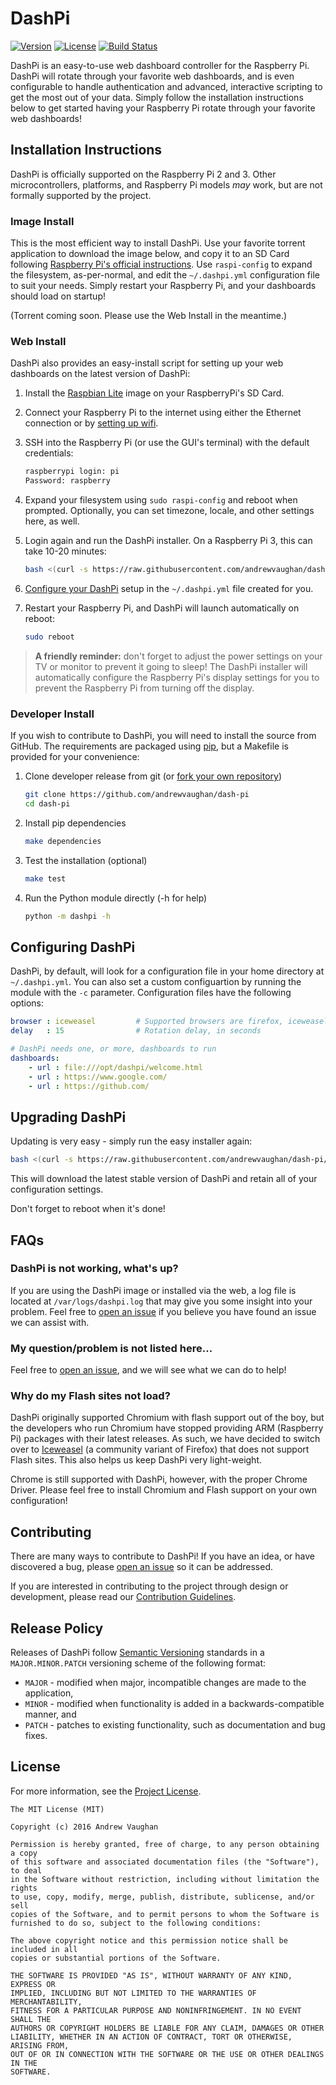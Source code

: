 # DashPi

[![Version][version-image]][version-url]
[![License][license-image]][license-url]
[![Build Status][build-image]][build-url]

DashPi is an easy-to-use web dashboard controller for the Raspberry Pi.  DashPi will rotate through your favorite
web dashboards, and is even configurable to handle authentication and advanced, interactive scripting to get the most
out of your data.  Simply follow the installation instructions below to get started having your Raspberry Pi rotate
through your favorite web dashboards!


## Installation Instructions

DashPi is officially supported on the Raspberry Pi 2 and 3.  Other microcontrollers, platforms, and Raspberry Pi
models *may* work, but are not formally supported by the project.


### Image Install

This is the most efficient way to install DashPi.  Use your favorite torrent application to download the image below,
and copy it to an SD Card following
[Raspberry Pi's official instructions](https://www.raspberrypi.org/documentation/installation/installing-images/). 
Use `raspi-config` to expand the filesystem, as-per-normal, and edit the `~/.dashpi.yml` configuration file to suit
your needs.  Simply restart your Raspberry Pi, and your dashboards should load on startup!

(Torrent coming soon.  Please use the Web Install in the meantime.)


### Web Install

DashPi also provides an easy-install script for setting up your web dashboards on the latest version of DashPi:

1. Install the [Raspbian Lite](https://www.raspberrypi.org/downloads/raspbian/) image on your RaspberryPi's SD Card.

2. Connect your Raspberry Pi to the internet using either the Ethernet connection or by [setting up wifi](https://www.raspberrypi.org/documentation/configuration/wireless/).

3. SSH into the Raspberry Pi (or use the GUI's terminal) with the default credentials:
   
   ```bash
   raspberrypi login: pi
   Password: raspberry
   ```

4. Expand your filesystem using `sudo raspi-config` and reboot when prompted.  Optionally, you can set timezone, locale, and other settings here, as well.

5. Login again and run the DashPi installer.  On a Raspberry Pi 3, this can take 10-20 minutes:
   
   ```bash
   bash <(curl -s https://raw.githubusercontent.com/andrewvaughan/dash-pi/master/installer)
   ```

6. [Configure your DashPi](https://github.com/andrewvaughan/dash-pi/blob/readme/README.md#configuring-dashpi) setup in the `~/.dashpi.yml` file created for you.

7. Restart your Raspberry Pi, and DashPi will launch automatically on reboot:
   
   ```bash
   sudo reboot
   ```

> **A friendly reminder:** don't forget to adjust the power settings on your TV or monitor to prevent it going to
> sleep! The DashPi installer will automatically configure the Raspberry Pi's display settings for you to prevent
> the Raspberry Pi from turning off the display.


### Developer Install

If you wish to contribute to DashPi, you will need to install the source from GitHub.  The requirements are packaged
using [pip](https://pypi.python.org/pypi/pip), but a Makefile is provided for your convenience:

1. Clone developer release from git (or [fork your own repository](https://github.com/andrewvaughan/dash-pi/fork))
   
   ```bash
   git clone https://github.com/andrewvaughan/dash-pi
   cd dash-pi
   ```

2. Install pip dependencies
   
   ```bash
   make dependencies
   ```

3. Test the installation (optional)
   
   ```bash
   make test
   ```

4. Run the Python module directly (-h for help)
   
   ```bash
   python -m dashpi -h
   ```


## Configuring DashPi

DashPi, by default, will look for a configuration file in your home directory at `~/.dashpi.yml`.  You can also set
a custom configuartion by running the module with the `-c` parameter.  Configuration files have the following options:

```yaml
browser : iceweasel			# Supported browsers are firefox, iceweasel, chrome, and opera
delay   : 15				# Rotation delay, in seconds

# DashPi needs one, or more, dashboards to run
dashboards:
    - url : file:///opt/dashpi/welcome.html
    - url : https://www.google.com/
    - url : https://github.com/
```


## Upgrading DashPi

Updating is very easy - simply run the easy installer again:

```bash
bash <(curl -s https://raw.githubusercontent.com/andrewvaughan/dash-pi/master/installer)
```

This will download the latest stable version of DashPi and retain all of your configuration settings.

Don't forget to reboot when it's done!


## FAQs

### DashPi is not working, what's up?

If you are using the DashPi image or installed via the web, a log file is located at `/var/logs/dashpi.log` that may
give you some insight into your problem.  Feel free to
[open an issue](https://github.com/andrewvaughan/dash-pi/issues/new) if you believe you have found an issue we
can assist with.

### My question/problem is not listed here...

Feel free to [open an issue](https://github.com/andrewvaughan/dash-pi/issues/new), and we will see what we can do to
help!


### Why do my Flash sites not load?

DashPi originally supported Chromium with flash support out of the boy, but the developers who run Chromium have
stopped providing ARM (Raspberry Pi) packages with their latest releases.  As such, we have decided to switch over to
[Iceweasel](https://wiki.debian.org/Iceweasel) (a community variant of Firefox) that does not support Flash sites. 
This also helps us keep DashPi very light-weight.

Chrome is still supported with DashPi, however, with the proper Chrome Driver.  Please feel free to install Chromium
and Flash support on your own configuration!


## Contributing

There are many ways to contribute to DashPi!  If you have an idea, or have discovered a bug, please
[open an issue](https://github.com/andrewvaughan/dash-pi/issues) so it can be addressed.

If you are interested in contributing to the project through design or development, please read our
[Contribution Guidelines](https://github.com/andrewvaughan/dash-pi/blob/master/CONTRIBUTING.md).


## Release Policy

Releases of DashPi follow [Semantic Versioning](http://semver.org/) standards in a `MAJOR.MINOR.PATCH` versioning
scheme of the following format:

* `MAJOR` - modified when major, incompatible changes are made to the application,
* `MINOR` - modified when functionality is added in a backwards-compatible manner, and
* `PATCH` - patches to existing functionality, such as documentation and bug fixes.


## License

For more information, see the [Project License][license-url].

```
The MIT License (MIT)

Copyright (c) 2016 Andrew Vaughan

Permission is hereby granted, free of charge, to any person obtaining a copy
of this software and associated documentation files (the "Software"), to deal
in the Software without restriction, including without limitation the rights
to use, copy, modify, merge, publish, distribute, sublicense, and/or sell
copies of the Software, and to permit persons to whom the Software is
furnished to do so, subject to the following conditions:

The above copyright notice and this permission notice shall be included in all
copies or substantial portions of the Software.

THE SOFTWARE IS PROVIDED "AS IS", WITHOUT WARRANTY OF ANY KIND, EXPRESS OR
IMPLIED, INCLUDING BUT NOT LIMITED TO THE WARRANTIES OF MERCHANTABILITY,
FITNESS FOR A PARTICULAR PURPOSE AND NONINFRINGEMENT. IN NO EVENT SHALL THE
AUTHORS OR COPYRIGHT HOLDERS BE LIABLE FOR ANY CLAIM, DAMAGES OR OTHER
LIABILITY, WHETHER IN AN ACTION OF CONTRACT, TORT OR OTHERWISE, ARISING FROM,
OUT OF OR IN CONNECTION WITH THE SOFTWARE OR THE USE OR OTHER DEALINGS IN THE
SOFTWARE.
```



[version-image]:  http://img.shields.io/badge/release-0.0.0-blue.svg?style=flat
[version-url]:    https://github.com/andrewvaughan/dash-pi/releases
[license-image]:  http://img.shields.io/badge/license-MIT-blue.svg?style=flat
[license-url]:    https://github.com/andrewvaughan/dash-pi/blob/master/LICENSE
[build-image]:    https://travis-ci.org/andrewvaughan/dash-pi.svg?branch=master
[build-url]:      https://travis-ci.org/andrewvaughan/dash-pi
